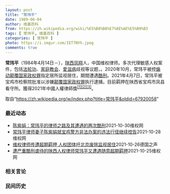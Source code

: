 ```yaml
---
layout: post
title: "常玮平"
date: 1989-06-04
author: 维基百科
from: https://zh.wikipedia.org/wiki/%E5%B8%B8%E7%8E%AE%E5%B9%B3
tags: [ 常玮平, 维基百科 ]
categories: [ 常玮平 ]
photo: https://i.imgur.com/IET7NYh.jpeg
comments: true
---
```

<div class="mw-parser-output">
<p><b>常玮平</b>（1984年4月14日<span class="useeditintro" title="Template:BLP editintro">－</span>），<a href="/wiki/%E9%99%95%E8%A5%BF" class="mw-redirect" title="陕西">陕西</a><a href="/wiki/%E5%87%A4%E7%BF%94" class="mw-redirect" title="凤翔">凤翔</a>人，中国维权律师。多次代理敏感人权案件，包括<a href="/wiki/%E6%B3%95%E8%BD%AE%E5%8A%9F" title="法轮功">法轮功</a>、<a href="/wiki/%E5%AE%B6%E5%BA%AD%E6%95%99%E4%BC%9A" class="mw-redirect" title="家庭教会">家庭教会</a>、<a href="/wiki/%E6%84%9B%E6%BB%8B%E7%97%85" class="mw-redirect" title="愛滋病">愛滋病</a>歧视等议题，。2020年10月，常玮平被控<a href="/wiki/%E7%85%BD%E5%8A%A8%E9%A2%A0%E8%A6%86%E5%9B%BD%E5%AE%B6%E6%94%BF%E6%9D%83%E7%BD%AA" title="煽动颠覆国家政权罪">煽动颠覆国家政权罪</a>指定居所监视居住，期間遭遇<a href="/wiki/%E9%85%B7%E5%88%91" title="酷刑">酷刑</a>。2021年4月7日，常玮平被宝鸡市检察院批准以涉嫌<a href="/wiki/%E9%A2%A0%E8%A6%86%E5%9B%BD%E5%AE%B6%E6%94%BF%E6%9D%83%E7%BD%AA" title="颠覆国家政权罪">颠覆国家政权罪</a>执行逮捕，目前羁押在陕西省宝鸡市凤县看守所。獲得2021年中國人權律師獎<sup id="cite_ref-1" class="reference"><a href="#cite_note-1">[1]</a></sup><sup id="cite_ref-2" class="reference"><a href="#cite_note-2">[2]</a></sup><sup id="cite_ref-3" class="reference"><a href="#cite_note-3">[3]</a></sup>。
</p>
</div><noscript><img src="//zh.wikipedia.org/wiki/Special:CentralAutoLogin/start?type=1x1" alt="" title="" width="1" height="1" style="border: none; position: absolute;"></noscript>
<div class="printfooter">取自“<a dir="ltr" href="https://zh.wikipedia.org/w/index.php?title=常玮平&amp;oldid=67920058">https://zh.wikipedia.org/w/index.php?title=常玮平&amp;oldid=67920058</a>”</div><div id="recent-news"><h3>最近动态</h3><ul><li><a href="https://nodebe4.github.io/waimei/2021-10-30/%E9%99%88%E7%B4%AB%E5%A8%9F-%E5%B8%B8%E7%8E%AE%E5%B9%B3%E7%9A%84%E5%BE%8B%E5%B8%88%E4%B9%8B%E8%B7%AF%E5%8F%8A%E5%85%B6%E9%81%AD%E9%81%87%E7%9A%84%E4%B8%A4%E6%AC%A1%E9%85%B7%E5%88%91" title="陈紫娟：常玮平的律师之路及其遭遇的两次酷刑—— 自我介绍——我和常玮平都是1984年出生的，我们俩是高中同学，高中三年都在一个 班，所以彼此非常熟悉。孩子现在8岁。我是一名微生物学博士，现在在深...">陈紫娟：常玮平的律师之路及其遭遇的两次酷刑</a><time>2021-10-30</time><a class="tag">维权网</a></li>
<li><a href="https://nodebe4.github.io/waimei/2021-10-28/%E5%B8%B8%E7%8E%AE%E5%B9%B3%E5%BE%8B%E5%B8%88%E5%A6%BB%E5%AD%90%E9%99%88%E7%B4%AB%E5%A8%9F%E5%B0%B1%E5%AE%9D%E9%B8%A1%E8%AD%A6%E6%96%B9%E9%9D%9E%E6%B3%95%E5%8A%9E%E6%A1%88%E7%9A%84%E8%BF%9D%E6%B3%95%E8%A1%8C%E5%BE%84%E7%BB%A7%E7%BB%AD%E6%8E%A7%E5%91%8A" title="常玮平律师妻子陈紫娟就宝鸡警方非法办案的违法行径继续控告—— （维权网信息中心报道）2021年10月28日，本网获悉：常玮平律师妻子陈紫娟就宝鸡警方非法办案的违法行径继续控告。 陈紫娟今天通报：...">常玮平律师妻子陈紫娟就宝鸡警方非法办案的违法行径继续控告</a><time>2021-10-28</time><a class="tag">维权网</a></li>
<li><a href="https://nodebe4.github.io/waimei/2021-10-26/%E7%BB%B4%E6%9D%83%E5%BE%8B%E5%B8%88%E4%BC%A0%E9%81%AD%E8%B6%85%E6%9C%9F%E7%BE%81%E6%8A%BC-%E4%BA%BA%E6%9D%83%E5%9B%A2%E4%BD%93%E5%90%81%E5%8C%97%E4%BA%AC%E5%BA%9F%E9%99%A4%E7%9B%91%E8%A7%86%E5%B1%85%E4%BD%8F" title="维权律师传遭超期羁押 人权团体吁北京废除监视居住—— William Yang2021-10-26T05:47:29.272Z 常玮平因曾经历两个多月的酷刑折磨，导致他产生被害妄想症，认为自己的...">维权律师传遭超期羁押  人权团体吁北京废除监视居住</a><time>2021-10-26</time><a class="tag">德国之声</a></li>
<li><a href="https://nodebe4.github.io/waimei/2021-10-25/%E9%81%AD%E4%B8%A5%E9%87%8D%E9%85%B7%E5%88%91%E8%99%90%E5%BE%85%E7%9A%84%E9%99%95%E8%A5%BF%E4%BA%BA%E6%9D%83%E5%BE%8B%E5%B8%88%E5%B8%B8%E7%8E%AE%E5%B9%B3%E5%8F%88%E9%81%AD%E9%81%87%E9%9A%8F%E6%84%8F%E8%B6%85%E6%9C%9F%E7%BE%81%E6%8A%BC" title="遭严重酷刑虐待的陕西人权律师常玮平又遭遇随意超期羁押—— （维权网信息中心报道）2021年10月25日，本网获悉：遭受严重酷刑虐待的陕西人权律师常玮平又遭遇随意超期羁押。 据常玮平律师妻子陈紫娟...">遭严重酷刑虐待的陕西人权律师常玮平又遭遇随意超期羁押</a><time>2021-10-25</time><a class="tag">维权网</a></li>
</ul></div><div id="open-opinion"><h3>相关言论</h3><ul></ul></div><div id="mjls-record"><h3>民间历史</h3><ul></ul></div>